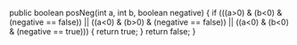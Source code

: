 public boolean posNeg(int a, int b, boolean negative) {
  if (((a>0) & (b<0) & (negative == false)) || ((a<0) & (b>0) & (negative == false))  || ((a<0) & (b<0) & (negative == true))) {
    return true;
  }
  return false;
}
